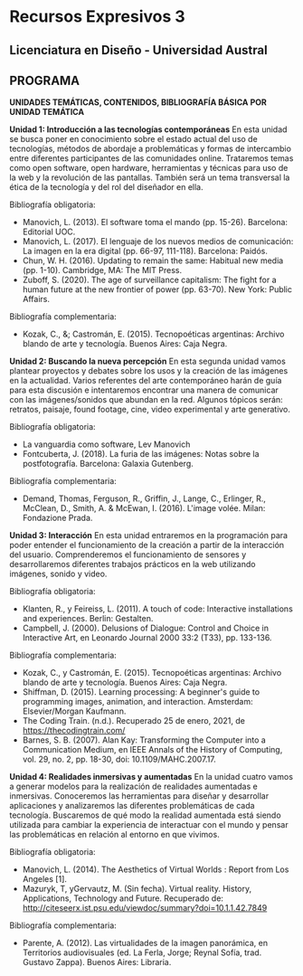 # Recursos Expresivos 3

## Licenciatura en Diseño - Universidad Austral

## PROGRAMA

**UNIDADES TEMÁTICAS, CONTENIDOS, BIBLIOGRAFÍA BÁSICA POR UNIDAD TEMÁTICA**

**Unidad 1: Introducción a las tecnologías contemporáneas**
En esta unidad se busca poner en conocimiento sobre el estado actual del uso de tecnologías, métodos de abordaje a problemáticas y formas de intercambio entre diferentes participantes de las comunidades online. Trataremos temas como open software, open hardware, herramientas y técnicas para uso de la web y la revolución de las pantallas. También será un tema transversal la ética de la tecnología y del rol del diseñador en ella.


Bibliografía obligatoria:
- Manovich, L. (2013). El software toma el mando (pp. 15-26). Barcelona: Editorial UOC.
- Manovich, L. (2017). El lenguaje de los nuevos medios de comunicación: La imagen en la era digital (pp. 66-97, 111-118). Barcelona: Paidós.
- Chun, W. H. (2016). Updating to remain the same: Habitual new media (pp. 1-10). Cambridge, MA: The MIT Press.
- Zuboff, S. (2020). The age of surveillance capitalism: The fight for a human future at the new frontier of power (pp. 63-70). New York: Public Affairs.

Bibliografía complementaria: 
- Kozak, C., &; Castromán, E. (2015). Tecnopoéticas argentinas: Archivo blando de arte y tecnología. Buenos Aires: Caja Negra.


**Unidad 2: Buscando la nueva percepción**
En esta segunda unidad vamos plantear proyectos y debates sobre los usos y la creación de las imágenes en la actualidad. Varios referentes del arte contemporáneo harán de guía para esta discusión e intentaremos encontrar una manera de comunicar con las imágenes/sonidos que abundan en la red. Algunos tópicos serán: retratos, paisaje, found footage, cine, video experimental y arte generativo.


Bibliografía obligatoria:
- La vanguardia como software, Lev Manovich
- Fontcuberta, J. (2018). La furia de las imágenes: Notas sobre la postfotografía. Barcelona: Galaxia Gutenberg.

Bibliografía complementaria: 
- Demand, Thomas, Ferguson, R., Griffin, J., Lange, C., Erlinger, R., McClean, D., Smith, A. & McEwan, I. (2016). L'image volée. Milan: Fondazione Prada.

**Unidad 3: Interacción**
En esta unidad entraremos en la programación para poder entender el funcionamiento de la creación a partir de la interacción del usuario. Comprenderemos el funcionamiento de sensores y desarrollaremos diferentes trabajos prácticos en la web utilizando imágenes, sonido y video.

Bibliografía obligatoria:
- Klanten, R., y Feireiss, L. (2011). A touch of code: Interactive installations and experiences. Berlin: Gestalten.
- Campbell, J. (2000). Delusions of Dialogue: Control and Choice in Interactive Art, en Leonardo Journal 2000 33:2 (T33), pp. 133-136.

Bibliografía complementaria: 
- Kozak, C., y Castromán, E. (2015). Tecnopoéticas argentinas: Archivo blando de arte y tecnología. Buenos Aires: Caja Negra.
- Shiffman, D. (2015). Learning processing: A beginner's guide to programming images, animation, and interaction. Amsterdam: Elsevier/Morgan Kaufmann.
- The Coding Train. (n.d.). Recuperado 25 de enero, 2021, de https://thecodingtrain.com/
- Barnes, S. B. (2007). Alan Kay: Transforming the Computer into a Communication Medium, en IEEE Annals of the History of Computing, vol. 29, no. 2, pp. 18-30, doi: 10.1109/MAHC.2007.17.

**Unidad 4: Realidades inmersivas y aumentadas**
En la unidad cuatro vamos a generar modelos para la realización de realidades aumentadas e inmersivas. Conoceremos las herramientas para diseñar y desarrollar aplicaciones y analizaremos las diferentes problemáticas de cada tecnología. Buscaremos de qué modo la realidad aumentada está siendo utilizada para cambiar la experiencia de interactuar con el mundo y pensar las problemáticas en relación al entorno en que vivimos.

Bibliografía obligatoria:
- Manovich, L. (2014). The Aesthetics of Virtual Worlds : Report from Los Angeles [1].
- Mazuryk, T, yGervautz, M. (Sin fecha). Virtual reality. History, Applications, Technology and Future. Recuperado de: http://citeseerx.ist.psu.edu/viewdoc/summary?doi=10.1.1.42.7849

Bibliografía complementaria: 
- Parente, A. (2012). Las virtualidades de la imagen panorámica, en Territorios audiovisuales (ed. La Ferla, Jorge; Reynal Sofía, trad. Gustavo Zappa). Buenos Aires: Libraria.
